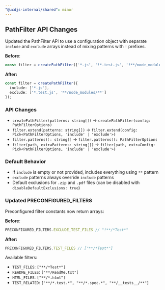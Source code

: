 ```yaml
---
"@ucdjs-internal/shared": minor
---
```


## PathFilter API Changes

Updated the PathFilter API to use a configuration object with separate `include` and `exclude` arrays instead of mixing patterns with `!` prefixes.

**Before:**
```ts
const filter = createPathFilter(['*.js', '!*.test.js', '!**/node_modules/**']);
```

**After:**
```ts
const filter = createPathFilter({
  include: ['*.js'],
  exclude: ['*.test.js', '**/node_modules/**']
});
```

### API Changes
- `createPathFilter(patterns: string[])` → `createPathFilter(config: PathFilterOptions)`
- `filter.extend(patterns: string[])` → `filter.extend(config: Pick<PathFilterOptions, 'include' | 'exclude'>)`
- `filter.patterns(): string[]` → `filter.patterns(): PathFilterOptions`
- `filter(path, extraPatterns: string[])` → `filter(path, extraConfig: Pick<PathFilterOptions, 'include' | 'exclude'>)`

### Default Behavior
- If `include` is empty or not provided, includes everything using `**` pattern
- `exclude` patterns always override `include` patterns
- Default exclusions for `.zip` and `.pdf` files (can be disabled with `disableDefaultExclusions: true`)

### Updated PRECONFIGURED_FILTERS

Preconfigured filter constants now return arrays:

**Before:**
```ts
PRECONFIGURED_FILTERS.EXCLUDE_TEST_FILES // "!**/*Test*"
```

**After:**
```ts
PRECONFIGURED_FILTERS.TEST_FILES // ["**/*Test*"]
```

Available filters:
- `TEST_FILES`: `["**/*Test*"]`
- `README_FILES`: `["**/ReadMe.txt"]`
- `HTML_FILES`: `["**/*.html"]`
- `TEST_RELATED`: `["**/*.test.*", "**/*.spec.*", "**/__tests__/**"]`
